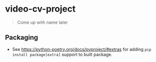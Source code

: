 # video-cv-project

> Come up with name later

## Packaging

- See <https://python-poetry.org/docs/pyproject/#extras> for adding `pip install package[extra]` support to built package.

